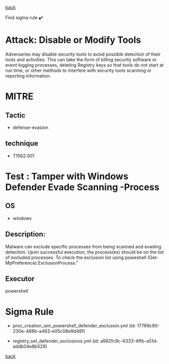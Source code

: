
[back](../index.md)

Find sigma rule :heavy_check_mark: 

# Attack: Disable or Modify Tools 

Adversaries may disable security tools to avoid possible detection of their tools and activities. This can take the form of killing security software or event logging processes, deleting Registry keys so that tools do not start at run time, or other methods to interfere with security tools scanning or reporting information.

# MITRE
## Tactic
  - defense-evasion


## technique
  - T1562.001


# Test : Tamper with Windows Defender Evade Scanning -Process
## OS
  - windows


## Description:
Malware can exclude specific processes from being scanned and evading detection.
Upon successful execution, the process(es) should be on the list of excluded processes. 
To check the exclusion list using poweshell  (Get-MpPreference).ExclusionProcess."


## Executor
powershell

# Sigma Rule
 - proc_creation_win_powershell_defender_exclusion.yml (id: 17769c90-230e-488b-a463-e05c08e9d48f)

 - registry_set_defender_exclusions.yml (id: a982fc9c-6333-4ffb-a51d-addb04e8b529)



[back](../index.md)
